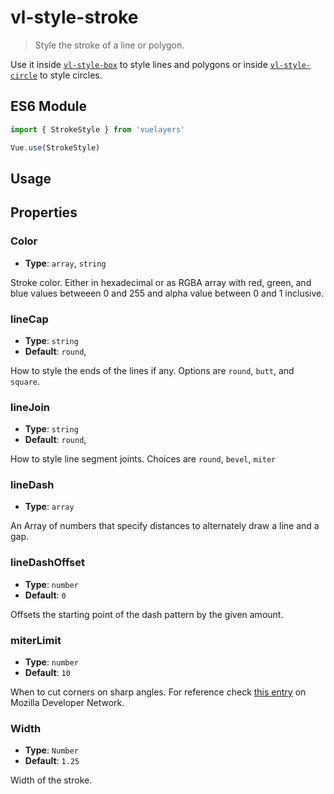 # vl-style-stroke

> Style the stroke of a line or polygon.

Use it inside [`vl-style-box`](/docs/component/style-box.md) to style lines and polygons or inside [`vl-style-circle`](/docs/component/circle-style.md) to style circles.

## ES6 Module

```javascript
import { StrokeStyle } from 'vuelayers'

Vue.use(StrokeStyle)
```

## Usage

<vuep template="#stroke-style-example"></vuep>

<script v-pre type="text/x-template" id="stroke-style-example">
<template>
  <div>
    <vl-map :load-tiles-while-animating="true" :load-tiles-while-interacting="true" data-projection="EPSG:4326" style="height: 400px">
      <vl-view :zoom.sync="zoom" :center.sync="center" :rotation.sync="rotation"></vl-view>

      <vl-layer-tile>
        <vl-source-osm></vl-source-osm>
      </vl-layer-tile>

      <vl-layer-vector>
        <vl-source-vector :features="features"></vl-source-vector>

        <vl-style-box>
          <vl-style-fill color="white"></vl-style-fill>
          <vl-style-stroke
            color="red"
            :width="3"
            :line-dash="[3, 5, 30, 5]"
          ></vl-style-stroke>
        </vl-style-box>
      </vl-layer-vector>
    </vl-map>
  </div>
</template>

<script>
  export default {
    data () {
      return {
        zoom: 15,
        center: [12.492442,41.890170],
        rotation: 0,
        features: [
          {
            "type": "Feature",
            "properties": {},
            "geometry": {
              "type": "Polygon",
              "coordinates": [
                [
                  [
                    12.483816146850586,
                    41.88866861985328
                  ],
                  [
                    12.488279342651365,
                    41.886687809812926
                  ],
                  [
                    12.489266395568846,
                    41.89032989704626
                  ],
                  [
                    12.485275268554686,
                    41.89109662579462
                  ],
                  [
                    12.483816146850586,
                    41.88866861985328
                  ]
                ]
              ]
            }
          },
          {
            "type": "Feature",
            "properties": {},
            "geometry": {
              "type": "Polygon",
              "coordinates": [
                [
                  [
                    12.491540908813477,
                    41.89288562375104
                  ],
                  [
                    12.492055892944336,
                    41.889307577732616
                  ],
                  [
                    12.495832443237305,
                    41.8896909493925
                  ],
                  [
                    12.495746612548828,
                    41.89282173182968
                  ],
                  [
                    12.49445915222168,
                    41.8946745716015
                  ],
                  [
                    12.491540908813477,
                    41.89288562375104
                  ]
                ]
              ]
            }
          }
        ],
      }
    },
  }
</script>
</script>

## Properties

### Color

- **Type**: `array`, `string`

Stroke color. Either in hexadecimal or as RGBA array with red, green, and blue values betweeen 0 and 255 and alpha value between 0 and 1 inclusive.

### lineCap

- **Type**: `string`
- **Default**: `round`,

How to style the ends of the lines if any. Options are `round`, `butt`, and `square`.

### lineJoin

- **Type**: `string`
- **Default**: `round`,

How to style line segment joints. Choices are  `round`, `bevel`, `miter`

### lineDash

- **Type**: `array`

An Array of numbers that specify distances to alternately draw a line and a gap.

### lineDashOffset

- **Type**: `number`
- **Default**: `0`

Offsets the starting point of the dash pattern by the given amount.

### miterLimit

- **Type**: `number`
- **Default**: `10`

When to cut corners on sharp angles. For reference check [this entry](https://developer.mozilla.org/en-US/docs/Web/API/CanvasRenderingContext2D/miterLimit) on Mozilla Developer Network.

### Width

- **Type**: `Number`
- **Default**: `1.25`

Width of the stroke.
